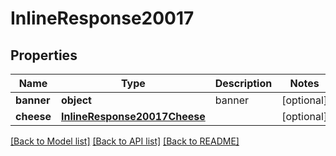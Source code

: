 # InlineResponse20017

## Properties
Name | Type | Description | Notes
------------ | ------------- | ------------- | -------------
**banner** | **object** | banner | [optional] 
**cheese** | [**InlineResponse20017Cheese**](InlineResponse20017Cheese.md) |  | [optional] 

[[Back to Model list]](../README.md#documentation-for-models) [[Back to API list]](../README.md#documentation-for-api-endpoints) [[Back to README]](../README.md)


